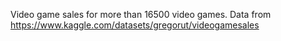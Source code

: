 Video game sales for more than 16500 video games. Data from https://www.kaggle.com/datasets/gregorut/videogamesales
